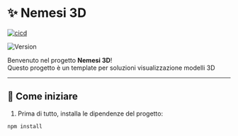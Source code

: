# ✨ Nemesi 3D

[![cicd](https://github.com/RiccardLinBID/nemesi-template/actions/workflows/main.yml/badge.svg?branch=main)](https://github.com/RiccardLinBID/nemesi-template/actions/workflows/main.yml)

![Version](https://img.shields.io/github/v/release/RiccardLinBID/nemesi-template?sort=semver&label=version)


Benvenuto nel progetto **Nemesi 3D**!  
Questo progetto è un template per soluzioni visualizzazione modelli 3D 

---

## 🚀 Come iniziare

1. Prima di tutto, installa le dipendenze del progetto:

```bash
npm install